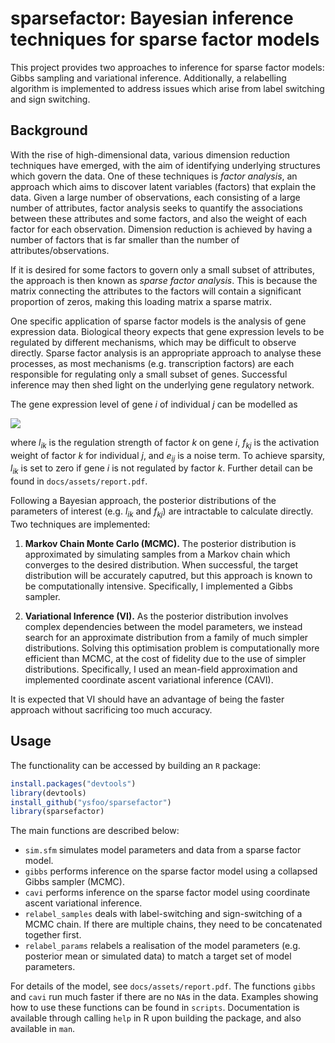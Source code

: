 # sparsefactor: Bayesian inference techniques for sparse factor models

This project provides two approaches to inference for sparse factor models: Gibbs sampling and variational inference. Additionally, a relabelling algorithm is implemented to address issues which arise from label switching and sign switching.

## Background

With the rise of high-dimensional data, various dimension reduction techniques have emerged, with the aim of identifying underlying structures which govern the data. One of these techniques is *factor analysis*, an approach which aims to discover latent variables (factors) that explain the data. Given a large number of observations, each consisting of a large number of attributes, factor analysis seeks to quantify the associations between these attributes and some factors, and also the weight of each factor for each observation. Dimension reduction is achieved by having a number of factors that is far smaller than the number of attributes/observations.

If it is desired for some factors to govern only a small subset of attributes, the approach is then known as *sparse factor analysis*. This is because the matrix connecting the attributes to the factors will contain a significant proportion of zeros, making this loading matrix a sparse matrix.

One specific application of sparse factor models is the analysis of gene expression data. Biological theory expects that gene expression levels to be regulated by different mechanisms, which may be difficult to observe directly. Sparse factor analysis is an appropriate approach to analyse these processes, as most mechanisms (e.g. transcription factors) are each responsible for regulating only a small subset of genes. Successful inference may then shed light on the underlying gene regulatory network.

 The gene expression level of gene *i* of individual *j* can be modelled as

  <img src="https://render.githubusercontent.com/render/math?math=y_{ij} = \sum_{k=1}^K l_{ik}f_{kj} + e_{ij},">

where *l*<sub><i>ik</i></sub> is the regulation strength of factor *k* on gene *i*, *f*<sub><i>kj</i></sub> is the activation weight of factor *k* for individual *j*, and *e*<sub><i>ij</i></sub> is a noise term. To achieve sparsity, *l*<sub><i>ik</i></sub> is set to zero if gene *i* is not regulated by factor *k*. Further detail can be found in `docs/assets/report.pdf`.

Following a Bayesian approach, the posterior distributions of the parameters of interest (e.g. *l*<sub><i>ik</i></sub> and *f*<sub><i>kj</i></sub>) are intractable to calculate directly. Two techniques are implemented:

1. **Markov Chain Monte Carlo (MCMC).** The posterior distribution is approximated by simulating samples from a Markov chain which converges to the desired distribution. When successful, the target distribution will be accurately caputred, but this approach is known to be computationally intensive. Specifically, I implemented a Gibbs sampler.

2. **Variational Inference (VI).** As the posterior distribution involves complex dependencies between the model parameters, we instead search for an approximate distribution from a family of much simpler distributions. Solving this optimisation problem is computationally more efficient than MCMC, at the cost of fidelity due to the use of simpler distributions. Specifically, I used an mean-field approximation and implemented coordinate ascent variational inference (CAVI).

It is expected that VI should have an advantage of being the faster approach without sacrificing too much accuracy.

## Usage

The functionality can be accessed by building an `R` package:

   ```R
   install.packages("devtools")
   library(devtools)
   install_github("ysfoo/sparsefactor")
   library(sparsefactor)
   ```

The main functions are described below:
- `sim.sfm` simulates model parameters and data from a sparse factor model.
- `gibbs` performs inference on the sparse factor model using a collapsed Gibbs sampler (MCMC).
- `cavi` performs inference on the sparse factor model using coordinate ascent variational inference.
- `relabel_samples` deals with label-switching and sign-switching of a MCMC chain. If there are multiple chains, they need to be concatenated together first.
- `relabel_params` relabels a realisation of the model parameters (e.g. posterior mean or simulated data) to match a target set of model parameters.

For details of the model, see `docs/assets/report.pdf`. The functions `gibbs` and `cavi` run much faster if there are no `NA`s in the data. Examples showing how to use these functions can be found in `scripts`. Documentation is available through calling `help` in R upon building the package, and also available in `man`.